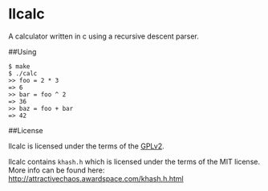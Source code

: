 llcalc
======

A calculator written in c using a recursive descent parser.

##Using

```
$ make
$ ./calc
>> foo = 2 * 3
=> 6
>> bar = foo ^ 2
=> 36
>> baz = foo + bar
=> 42
```

##License

llcalc is licensed under the terms of the [GPLv2](http://www.gnu.org/licenses/gpl-2.0.html).

llcalc contains `khash.h` which is licensed under the terms of the MIT license. More info can be found here: http://attractivechaos.awardspace.com/khash.h.html
